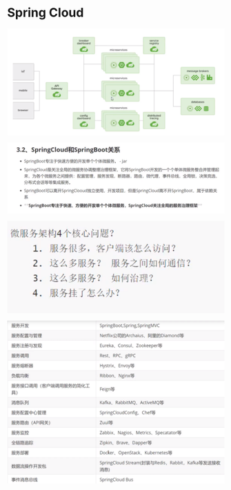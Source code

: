 # Spring Cloud

![](.gitbook/assets/image%20%28196%29.png)

![](.gitbook/assets/image%20%28195%29.png)

![](.gitbook/assets/image%20%28191%29.png)

![](.gitbook/assets/image%20%28197%29.png)

